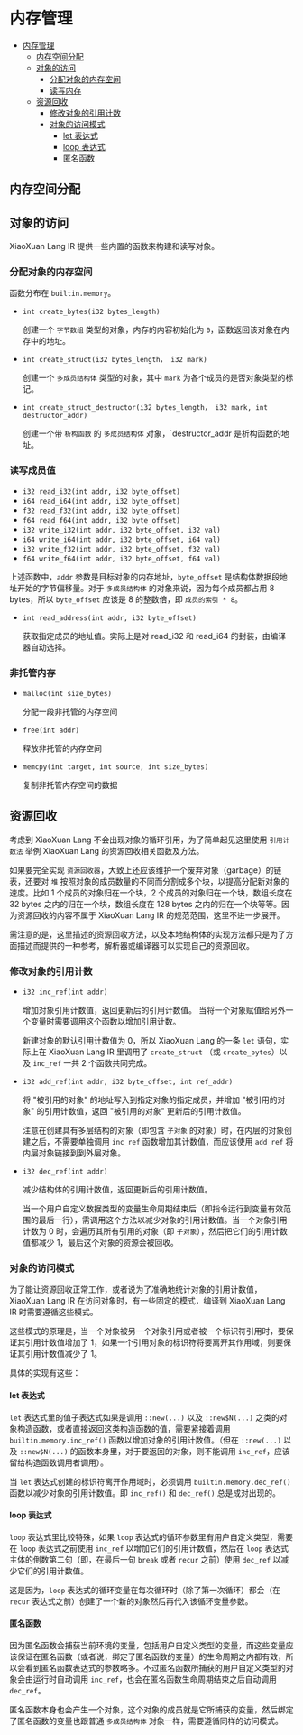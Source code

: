 # 内存管理

<!-- @import "[TOC]" {cmd="toc" depthFrom=1 depthTo=6 orderedList=false} -->

<!-- code_chunk_output -->

- [内存管理](#内存管理)
  - [内存空间分配](#内存空间分配)
  - [对象的访问](#对象的访问)
    - [分配对象的内存空间](#分配对象的内存空间)
    - [读写内存](#读写内存)
  - [资源回收](#资源回收)
    - [修改对象的引用计数](#修改对象的引用计数)
    - [对象的访问模式](#对象的访问模式)
      - [let 表达式](#let-表达式)
      - [loop 表达式](#loop-表达式)
      - [匿名函数](#匿名函数)

<!-- /code_chunk_output -->

## 内存空间分配

## 对象的访问

XiaoXuan Lang IR 提供一些内置的函数来构建和读写对象。

### 分配对象的内存空间

函数分布在 `builtin.memory`。

- `int create_bytes(i32 bytes_length)`

  创建一个 `字节数组` 类型的对象，内存的内容初始化为 `0`，函数返回该对象在内存中的地址。

- `int create_struct(i32 bytes_length， i32 mark)`

  创建一个 `多成员结构体` 类型的对象，其中 `mark` 为各个成员的是否对象类型的标记。

- `int create_struct_destructor(i32 bytes_length， i32 mark, int destructor_addr)`

  创建一个带 `析构函数` 的 `多成员结构体` 对象，`destructor_addr 是析构函数的地址。

### 读写成员值

- `i32 read_i32(int addr, i32 byte_offset)`
- `i64 read_i64(int addr, i32 byte_offset)`
- `f32 read_f32(int addr, i32 byte_offset)`
- `f64 read_f64(int addr, i32 byte_offset)`
- `i32 write_i32(int addr, i32 byte_offset, i32 val)`
- `i64 write_i64(int addr, i32 byte_offset, i64 val)`
- `i32 write_f32(int addr, i32 byte_offset, f32 val)`
- `f64 write_f64(int addr, i32 byte_offset, f64 val)`

上述函数中，`addr` 参数是目标对象的内存地址，`byte_offset` 是结构体数据段地址开始的字节偏移量。对于 `多成员结构体` 的对象来说，因为每个成员都占用 8 bytes，所以 `byte_offset` 应该是 8 的整数倍，即 `成员的索引 * 8`。

- `int read_address(int addr, i32 byte_offset)`

  获取指定成员的地址值。实际上是对 read_i32 和 read_i64 的封装，由编译器自动选择。

### 非托管内存

- `malloc(int size_bytes)`

  分配一段非托管的内存空间

- `free(int addr)`

  释放非托管的内存空间

- `memcpy(int target, int source, int size_bytes)`

  复制非托管内存空间的数据

## 资源回收

考虑到 XiaoXuan Lang 不会出现对象的循环引用，为了简单起见这里使用 `引用计数法` 举例 XiaoXuan Lang 的资源回收相关函数及方法。

如果要完全实现 `资源回收器`，大致上还应该维护一个废弃对象（garbage）的链表，还要对 `堆` 按照对象的成员数量的不同而分割成多个块，以提高分配新对象的速度。比如 1 个成员的对象归在一个块，2 个成员的对象归在一个块，数组长度在 32 bytes 之内的归在一个块，数组长度在 128 bytes 之内的归在一个块等等。因为资源回收的内容不属于 XiaoXuan Lang IR 的规范范围，这里不进一步展开。

需注意的是，这里描述的资源回收方法，以及本地结构体的实现方法都只是为了方面描述而提供的一种参考，解析器或编译器可以实现自己的资源回收。


### 修改对象的引用计数

- `i32 inc_ref(int addr)`

  增加对象引用计数值，返回更新后的引用计数值。
  当将一个对象赋值给另外一个变量时需要调用这个函数以增加引用计数。

  新建对象的默认引用计数值为 0，所以 XiaoXuan Lang 的一条 `let` 语句，实际上在 XiaoXuan Lang IR 里调用了 `create_struct` （或 `create_bytes`）以及 `inc_ref` 一共 2 个函数共同完成。

- `i32 add_ref(int addr, i32 byte_offset, int ref_addr)`

  将 "被引用的对象" 的地址写入到指定对象的指定成员，并增加 "被引用的对象" 的引用计数值，返回 "被引用的对象" 更新后的引用计数值。

  注意在创建具有多层结构的对象（即包含 `子对象` 的对象）时，在内层的对象创建之后，不需要单独调用 `inc_ref` 函数增加其计数值，而应该使用 `add_ref` 将内层对象链接到到外层对象。

- `i32 dec_ref(int addr)`

  减少结构体的引用计数值，返回更新后的引用计数值。

  当一个用户自定义数据类型的变量生命周期结束后（即指令运行到变量有效范围的最后一行），需调用这个方法以减少对象的引用计数值。当一个对象引用计数为 0 时，会遍历其所有引用的对象（即 `子对象`），然后把它们的引用计数值都减少 1，最后这个对象的资源会被回收。

### 对象的访问模式

为了能让资源回收正常工作，或者说为了准确地统计对象的引用计数值，XiaoXuan Lang IR 在访问对象时，有一些固定的模式，编译到 XiaoXuan Lang IR 时需要遵循这些模式。

这些模式的原理是，当一个对象被另一个对象引用或者被一个标识符引用时，要保证其引用计数值增加了 1，如果一个引用对象的标识符将要离开其作用域，则要保证其引用计数值减少了 1。

具体的实现有这些：

#### let 表达式

`let` 表达式里的值子表达式如果是调用 `::new(...)` 以及 `::new$N(...)` 之类的对象构造函数，或者直接返回这类构造函数的值，需要紧接着调用 `builtin.memory.inc_ref()` 函数以增加对象的引用计数值。（但在 `::new(...)` 以及 `::new$N(...)` 的函数本身里，对于要返回的对象，则不能调用 `inc_ref`，应该留给构造函数调用者调用）。

当 `let` 表达式创建的标识符离开作用域时，必须调用 `builtin.memory.dec_ref()` 函数以减少对象的引用计数值。即 `inc_ref()` 和 `dec_ref()` 总是成对出现的。

#### loop 表达式

`loop` 表达式里比较特殊，如果 `loop` 表达式的循环参数里有用户自定义类型，需要在 `loop` 表达式之前使用 `inc_ref` 以增加它们的引用计数值，然后在 `loop` 表达式主体的倒数第二句（即，在最后一句 `break` 或者 `recur` 之前）使用 `dec_ref` 以减少它们的引用计数值。

这是因为，`loop` 表达式的循环变量在每次循环时（除了第一次循环）都会（在 `recur` 表达式之前）创建了一个新的对象然后再代入该循环变量参数。

#### 匿名函数

因为匿名函数会捕获当前环境的变量，包括用户自定义类型的变量，而这些变量应该保证在匿名函数（或者说，绑定了匿名函数的变量）的生命周期之内都有效，所以会看到匿名函数表达式的参数略多。不过匿名函数所捕获的用户自定义类型的对象会由运行时自动调用 `inc_ref`，也会在匿名函数生命周期结束之后自动调用 `dec_ref`。

匿名函数本身也会产生一个对象，这个对象的成员就是它所捕获的变量，然后绑定了匿名函数的变量也跟普通 `多成员结构体` 对象一样，需要遵循同样的访问模式。

